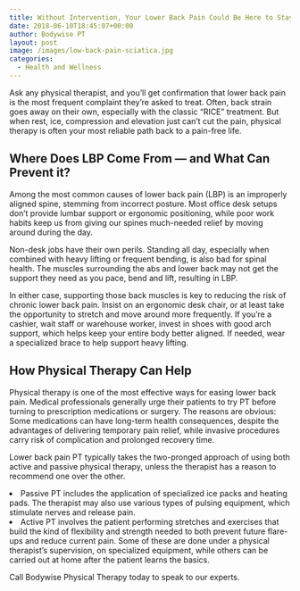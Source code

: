 ```yaml
---
title: Without Intervention, Your Lower Back Pain Could Be Here to Stay
date: 2018-06-10T18:45:07+00:00
author: Bodywise PT
layout: post
image: /images/low-back-pain-sciatica.jpg
categories:
  - Health and Wellness
---
```

Ask any physical therapist, and you’ll get confirmation that lower back pain is the most frequent complaint they’re asked to treat. Often, back strain goes away on their own, especially with the classic “RICE” treatment. But when rest, ice, compression and elevation just can’t cut the pain, physical therapy is often your most reliable path back to a pain-free life.

## **Where Does LBP Come From &#8212; and What Can Prevent it?**

Among the most common causes of lower back pain (LBP) is an improperly aligned spine, stemming from incorrect posture. Most office desk setups don’t provide lumbar support or ergonomic positioning, while poor work habits keep us from giving our spines much-needed relief by moving around during the day.

Non-desk jobs have their own perils. Standing all day, especially when combined with heavy lifting or frequent bending, is also bad for spinal health. The muscles surrounding the abs and lower back may not get the support they need as you pace, bend and lift, resulting in LBP.

In either case, supporting those back muscles is key to reducing the risk of chronic lower back pain. Insist on an ergonomic desk chair, or at least take the opportunity to stretch and move around more frequently. If you’re a cashier, wait staff or warehouse worker, invest in shoes with good arch support, which helps keep your entire body better aligned. If needed, wear a specialized brace to help support heavy lifting.

## **How Physical Therapy Can Help**

Physical therapy is one of the most effective ways for easing lower back pain. Medical professionals generally urge their patients to try PT before turning to prescription medications or surgery. The reasons are obvious: Some medications can have long-term health consequences, despite the advantages of delivering temporary pain relief, while invasive procedures carry risk of complication and prolonged recovery time.

Lower back pain PT typically takes the two-pronged approach of using both active and passive physical therapy, unless the therapist has a reason to recommend one over the other.

<li style="font-weight: 400;">
  Passive PT includes the application of specialized ice packs and heating pads. The therapist may also use various types of pulsing equipment, which stimulate nerves and release pain.
</li>
<li style="font-weight: 400;">
  Active PT involves the patient performing stretches and exercises that build the kind of flexibility and strength needed to both prevent future flare-ups and reduce current pain. Some of these are done under a physical therapist’s supervision, on specialized equipment, while others can be carried out at home after the patient learns the basics.
</li>

Call Bodywise Physical Therapy today to speak to our experts.
